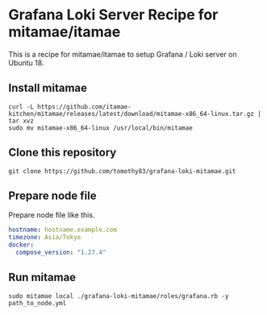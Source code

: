 # Grafana Loki Server Recipe for mitamae/itamae

This is a recipe for mitamae/itamae to setup Grafana / Loki server on Ubuntu 18.

## Install mitamae

```
curl -L https://github.com/itamae-kitchen/mitamae/releases/latest/download/mitamae-x86_64-linux.tar.gz | tar xvz
sudo mv mitamae-x86_64-linux /usr/local/bin/mitamae
```

## Clone this repository

```
git clone https://github.com/tomothy83/grafana-loki-mitamae.git
```

## Prepare node file

Prepare node file like this.

```yaml
hostname: hostname.example.com
timezone: Asia/Tokyo
docker:
  compose_version: "1.27.4"
```

## Run mitamae

```
sudo mitamae local ./grafana-loki-mitamae/roles/grafana.rb -y path_to_node.yml
```
